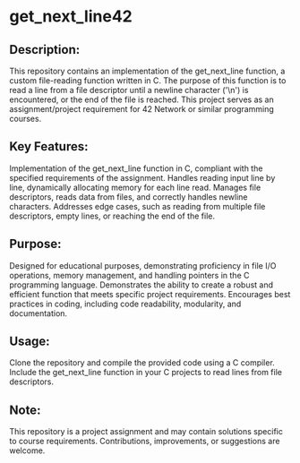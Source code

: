 # get_next_line42

## Description:

This repository contains an implementation of the get_next_line function, a custom file-reading function written in C. The purpose of this function is to read a line from a file descriptor until a newline character ('\n') is encountered, or the end of the file is reached. This project serves as an assignment/project requirement for 42 Network or similar programming courses.

## Key Features:

Implementation of the get_next_line function in C, compliant with the specified requirements of the assignment.
Handles reading input line by line, dynamically allocating memory for each line read.
Manages file descriptors, reads data from files, and correctly handles newline characters.
Addresses edge cases, such as reading from multiple file descriptors, empty lines, or reaching the end of the file.
## Purpose:

Designed for educational purposes, demonstrating proficiency in file I/O operations, memory management, and handling pointers in the C programming language.
Demonstrates the ability to create a robust and efficient function that meets specific project requirements.
Encourages best practices in coding, including code readability, modularity, and documentation.
## Usage:

Clone the repository and compile the provided code using a C compiler.
Include the get_next_line function in your C projects to read lines from file descriptors.
## Note:

This repository is a project assignment and may contain solutions specific to course requirements.
Contributions, improvements, or suggestions are welcome.
